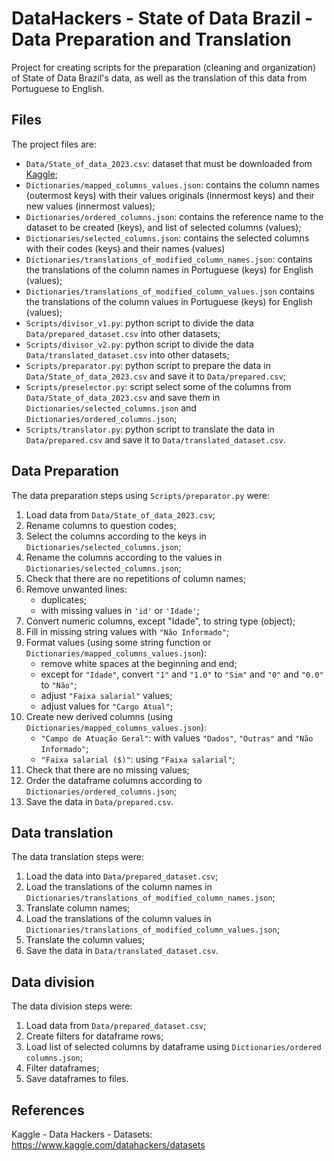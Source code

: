 # DataHackers - State of Data Brazil - Data Preparation and Translation
Project for creating scripts for the preparation (cleaning and organization) of State of Data Brazil's data, 
as well as the translation of this data from Portuguese to English.


## Files
The project files are:
- `Data/State_of_data_2023.csv`: dataset that must be downloaded from
    [Kaggle](https://www.kaggle.com/datahackers/datasets "Kaggle - Data Hackers - Datasets");
- `Dictionaries/mapped_columns_values.json`: contains the column names (outermost keys) with their values
    originals (innermost keys) and their new values (innermost values);
- `Dictionaries/ordered_columns.json`: contains the reference name to the dataset to be created (keys),
    and list of selected columns (values);
- `Dictionaries/selected_columns.json`: contains the selected columns with their codes (keys) and their names (values)
- `Dictionaries/translations_of_modified_column_names.json`: contains the translations of the column names in Portuguese
    (keys) for English (values);
- `Dictionaries/translations_of_modified_column_values.json` contains the translations of the column values in Portuguese
    (keys) for English (values);
- `Scripts/divisor_v1.py`: python script to divide the data `Data/prepared_dataset.csv` into other datasets;
- `Scripts/divisor_v2.py`: python script to divide the data `Data/translated_dataset.csv` into other datasets;
- `Scripts/preparator.py`: python script to prepare the data in `Data/State_of_data_2023.csv` and save it to
   `Data/prepared.csv`;
- `Scripts/preselector.py`: script select some of the columns from `Data/State_of_data_2023.csv` and save them in
   `Dictionaries/selected_columns.json` and `Dictionaries/ordered_columns.json`;
- `Scripts/translator.py`: python script to translate the data in `Data/prepared.csv` and save it to
   `Data/translated_dataset.csv`.


## Data Preparation
The data preparation steps using `Scripts/preparator.py` were:
1. Load data from `Data/State_of_data_2023.csv`;
2. Rename columns to question codes;
3. Select the columns according to the keys in `Dictionaries/selected_columns.json`;
4. Rename the columns according to the values in `Dictionaries/selected_columns.json`;
5. Check that there are no repetitions of column names;
6. Remove unwanted lines:
     - duplicates;
     - with missing values in `'id'` or `'Idade'`;
7. Convert numeric columns, except "Idade", to string type (object);
8. Fill in missing string values with `"Não Informado"`;
9. Format values (using some string function or `Dictionaries/mapped_columns_values.json`):
     - remove white spaces at the beginning and end;
     - except for `"Idade"`, convert `"1"` and `"1.0"` to `"Sim"` and `"0"` and `"0.0"` to `"Não"`;
     - adjust `"Faixa salarial"` values;
     - adjust values for `"Cargo Atual"`;
10. Create new derived columns (using `Dictionaries/mapped_columns_values.json`):
     - `"Campo de Atuação Geral"`: with values `"Dados"`, `"Outras"` and `"Não Informado"`;
     - `"Faixa salarial ($)"`: using `"Faixa salarial"`;
11. Check that there are no missing values;
12. Order the dataframe columns according to `Dictionaries/ordered_columns.json`;
13. Save the data in `Data/prepared.csv`.


## Data translation
The data translation steps were:
1. Load the data into `Data/prepared_dataset.csv`;
2. Load the translations of the column names in `Dictionaries/translations_of_modified_column_names.json`;
3. Translate column names;
4. Load the translations of the column values in `Dictionaries/translations_of_modified_column_values.json`;
5. Translate the column values;
6. Save the data in `Data/translated_dataset.csv`.


## Data division
The data division steps were:
1. Load data from `Data/prepared_dataset.csv`;
2. Create filters for dataframe rows;
3. Load list of selected columns by dataframe using `Dictionaries/ordered columns.json`;
4. Filter dataframes;
5. Save dataframes to files.


## References
Kaggle - Data Hackers - Datasets:
https://www.kaggle.com/datahackers/datasets